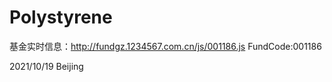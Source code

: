 # Polystyrene
基金实时信息：http://fundgz.1234567.com.cn/js/001186.js
FundCode:001186

2021/10/19 Beijing 
